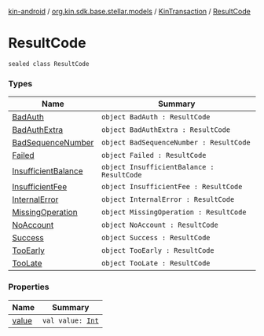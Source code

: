 [kin-android](../../../index.md) / [org.kin.sdk.base.stellar.models](../../index.md) / [KinTransaction](../index.md) / [ResultCode](./index.md)

# ResultCode

`sealed class ResultCode`

### Types

| Name | Summary |
|---|---|
| [BadAuth](-bad-auth.md) | `object BadAuth : ResultCode` |
| [BadAuthExtra](-bad-auth-extra.md) | `object BadAuthExtra : ResultCode` |
| [BadSequenceNumber](-bad-sequence-number.md) | `object BadSequenceNumber : ResultCode` |
| [Failed](-failed.md) | `object Failed : ResultCode` |
| [InsufficientBalance](-insufficient-balance.md) | `object InsufficientBalance : ResultCode` |
| [InsufficientFee](-insufficient-fee.md) | `object InsufficientFee : ResultCode` |
| [InternalError](-internal-error.md) | `object InternalError : ResultCode` |
| [MissingOperation](-missing-operation.md) | `object MissingOperation : ResultCode` |
| [NoAccount](-no-account.md) | `object NoAccount : ResultCode` |
| [Success](-success.md) | `object Success : ResultCode` |
| [TooEarly](-too-early.md) | `object TooEarly : ResultCode` |
| [TooLate](-too-late.md) | `object TooLate : ResultCode` |

### Properties

| Name | Summary |
|---|---|
| [value](value.md) | `val value: `[`Int`](https://kotlinlang.org/api/latest/jvm/stdlib/kotlin/-int/index.html) |
